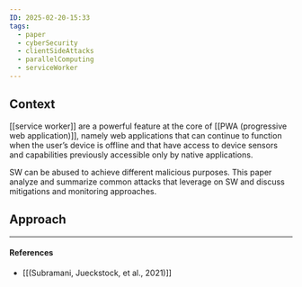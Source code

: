 ```yaml
---
ID: 2025-02-20-15:33
tags:
  - paper
  - cyberSecurity
  - clientSideAttacks
  - parallelComputing
  - serviceWorker
---
```

## Context

[[service worker]] are a powerful feature at the core of [[PWA (progressive web application)]], namely web applications that can continue to function when the user’s device is offline and that have access to device sensors and capabilities previously accessible only by native applications.

SW can be abused to achieve different malicious purposes.
This paper analyze and summarize common attacks that leverage on SW and discuss mitigations and monitoring approaches.

## Approach



---
#### References
- [[(Subramani, Jueckstock, et al., 2021)]]